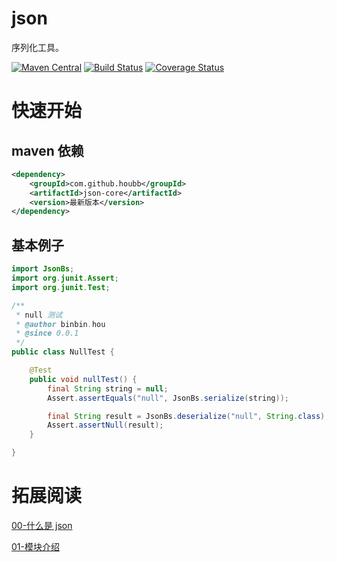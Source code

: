 # json

序列化工具。

[![Maven Central](https://maven-badges.herokuapp.com/maven-central/com.github.houbb/json/badge.svg)](http://mvnrepository.com/artifact/com.github.houbb/json)
[![Build Status](https://www.travis-ci.org/houbb/json.svg?branch=master)](https://www.travis-ci.org/houbb/json)
[![Coverage Status](https://coveralls.io/repos/github/houbb/json/badge.svg?branch=master)](https://coveralls.io/github/houbb/json?branch=master)

# 快速开始

## maven 依赖

```xml
<dependency>
    <groupId>com.github.houbb</groupId>
    <artifactId>json-core</artifactId>
    <version>最新版本</version>
</dependency>
```

## 基本例子

```java
import JsonBs;
import org.junit.Assert;
import org.junit.Test;

/**
 * null 测试
 * @author binbin.hou
 * @since 0.0.1
 */
public class NullTest {

    @Test
    public void nullTest() {
        final String string = null;
        Assert.assertEquals("null", JsonBs.serialize(string));

        final String result = JsonBs.deserialize("null", String.class);
        Assert.assertNull(result);
    }

}
```

# 拓展阅读

[00-什么是 json](doc/user/00-what-is-json.md)

[01-模块介绍](doc/user/01-json-modules.md)

